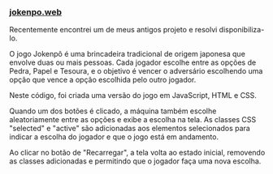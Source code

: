 ### <a href="https://franklinst-05.github.io/jokenpo.web/">jokenpo.web</a>
<p>Recentemente encontrei um de meus antigos projeto e resolvi disponibiliza-lo.</p>

<p>O jogo Jokenpô é uma brincadeira tradicional de origem japonesa que envolve duas ou mais pessoas. Cada jogador escolhe entre as opções de Pedra, Papel e Tesoura, e o objetivo é vencer o adversário escolhendo uma opção que vence a opção escolhida pelo outro jogador.</p>

<p>Neste código, foi criada uma versão do jogo em JavaScript, HTML e CSS.<p>

<p>Quando um dos botões é clicado, a máquina também escolhe aleatoriamente entre as opções e exibe a escolha na tela. As classes CSS "selected" e "active" são adicionadas aos elementos selecionados para indicar a escolha do jogador e que o jogo está em andamento.</p>

<p>Ao clicar no botão de "Recarregar", a tela volta ao estado inicial, removendo as classes adicionadas e permitindo que o jogador faça uma nova escolha.</p>
